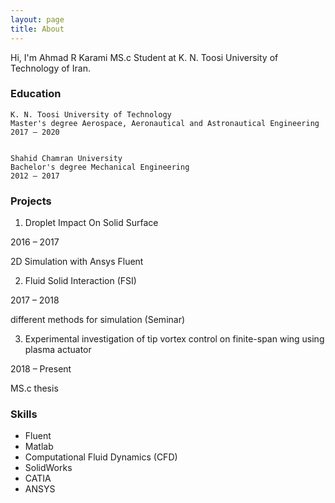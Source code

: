 ```yaml
---
layout: page
title: About
---
```


Hi, I'm Ahmad R Karami MS.c Student at K. N. Toosi University of Technology of Iran. 

### Education

    K. N. Toosi University of Technology
    Master's degree Aerospace, Aeronautical and Astronautical Engineering
    2017 – 2020
    
    
    Shahid Chamran University
    Bachelor's degree Mechanical Engineering
    2012 – 2017
 
### Projects

 1. Droplet Impact On Solid Surface
 
 2016 – 2017
 
 2D Simulation with Ansys Fluent
 
 2. Fluid Solid Interaction (FSI)
 
 2017 – 2018
 
 different methods for simulation (Seminar)
 
 3. Experimental investigation of tip vortex control on finite-span wing using plasma actuator
 
 2018 – Present
 
 MS.c thesis
 
### Skills
 * Fluent
 * Matlab
 * Computational Fluid Dynamics (CFD)
 * SolidWorks
 * CATIA
 * ANSYS
